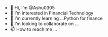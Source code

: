 - 👋 Hi, I’m @Ashu0305
- 👀 I’m interested in Financial Technology
- 🌱 I’m currently learning ...Python for finance
- 💞️ I’m looking to collaborate on ...
- 📫 How to reach me ...

<!---
Ashu0305/Ashu0305 is a ✨ special ✨ repository because its `README.md` (this file) appears on your GitHub profile.
You can click the Preview link to take a look at your changes.
--->
